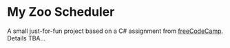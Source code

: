 # My Zoo Scheduler
A small just-for-fun project based on a C# assignment from [freeCodeCamp](https://www.freecodecamp.org/). Details TBA...